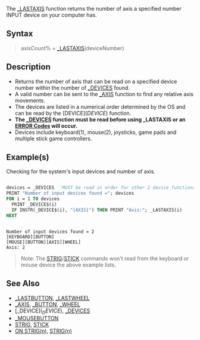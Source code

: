The [_LASTAXIS](_LASTAXIS) function returns the number of axis a specified number INPUT device on your computer has.

## Syntax

> axisCount% = [_LASTAXIS](_LASTAXIS)(deviceNumber)

## Description

* Returns the number of axis that can be read on a specified device number within the number of [_DEVICES](_DEVICES) found.
* A valid number can be sent to the [_AXIS](_AXIS) function to find any relative axis movements.
* The devices are listed in a numerical order determined by the OS and can be read by the [DEVICE$](DEVICE$) function.
* **The [_DEVICES](_DEVICES) function must be read before using _LASTAXIS or an [ERROR Codes](ERROR-Codes) will occur.**
* Devices include keyboard(1), mouse(2), joysticks, game pads and multiple stick game controllers.

## Example(s)

Checking for the system's input devices and number of axis.

```vb

devices = _DEVICES  'MUST be read in order for other 2 device functions to work!
PRINT "Number of input devices found ="; devices
FOR i = 1 TO devices
  PRINT _DEVICE$(i)
  IF INSTR(_DEVICE$(i), "[AXIS]") THEN PRINT "Axis:"; _LASTAXIS(i)
NEXT 

```

```text

Number of input devices found = 2
[KEYBOARD][BUTTON]
[MOUSE][BUTTON][AXIS][WHEEL]
Axis: 2

```

> Note: The [STRIG](STRIG)/[STICK](STICK) commands won't read from the keyboard or mouse device the above example lists.

## See Also

* [_LASTBUTTON](_LASTBUTTON), [_LASTWHEEL](_LASTWHEEL)
* [_AXIS](_AXIS), [_BUTTON](_BUTTON), [_WHEEL](_WHEEL)
* [_DEVICE$](_DEVICE$), [_DEVICES](_DEVICES)
* [_MOUSEBUTTON](_MOUSEBUTTON)
* [STRIG](STRIG), [STICK](STICK)
* [ON STRIG(n)](ON-STRIG(n)), [STRIG(n)](STRIG(n))
